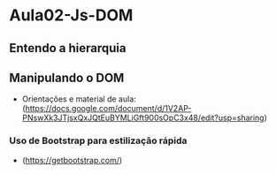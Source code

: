 # Aula02-Js-DOM
## Entendo a hierarquia
## Manipulando o DOM
- Orientações e material de aula: (https://docs.google.com/document/d/1V2AP-PNswXk3JTjsxQxJQtEuBYMLiGft900sOpC3x48/edit?usp=sharing)

### Uso de Bootstrap para estilização rápida
- (https://getbootstrap.com/)